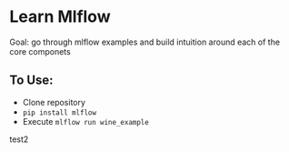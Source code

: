 # Learn Mlflow

Goal: go through mlflow examples and build intuition around each of the core componets

## To Use:
* Clone repository
* `pip install mlflow`
* Execute `mlflow run wine_example`

test2